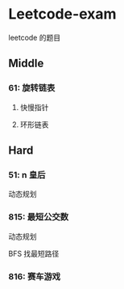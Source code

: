 # Leetcode-exam

leetcode 的题目

## Middle

### 61: 旋转链表

1. 快慢指针

2. 环形链表

## Hard

### 51: n 皇后

动态规划

### 815: 最短公交数

动态规划

BFS 找最短路径

### 816: 赛车游戏
